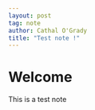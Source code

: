 ```yaml
---
layout: post
tag: note
author: Cathal O'Grady
title: "Test note !"
---
```

# Welcome
This is a test note
